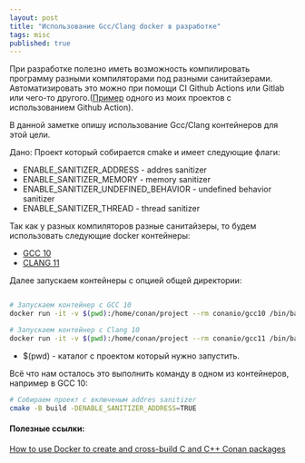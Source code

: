 ```yaml
---
layout: post
title: "Использование Gcc/Clang docker в разработке"
tags: misc
published: true
---
```

При разработке полезно иметь возможность компилировать программу разными компиляторами под разными санитайзерами. Автоматизировать это можно при помощи CI Github Actions или Gitlab или чего-то другого.([Пример](https://github.com/ivaleryz/rpc-in-c/tree/main/.github/workflows) одного из моих проектов с использованием Github Action).  

В данной заметке опишу использование Gcc/Clang контейнеров для этой цели.

Дано: Проект который собирается cmake и имеет следующие флаги:
* ENABLE_SANITIZER_ADDRESS            - addres sanitizer
* ENABLE_SANITIZER_MEMORY             - memory sanitizer
* ENABLE_SANITIZER_UNDEFINED_BEHAVIOR - undefined behavior sanitizer
* ENABLE_SANITIZER_THREAD             - thread sanitizer

Так как у разных компиляторов разные санитайзеры, то будем использовать следующие docker контейнеры:
* [GCC 10](https://hub.docker.com/r/conanio/gcc10)
* [CLANG 11](https://hub.docker.com/r/conanio/clang11)

Далее запускаем контейнеры с опцией общей директории:
```bash

# Запускаем контейнер с GCC 10
docker run -it -v $(pwd):/home/conan/project --rm conanio/gcc10 /bin/bash

# Запускаем контейнер с Clang 10
docker run -it -v $(pwd):/home/conan/project --rm conanio/gcc11 /bin/bash

```  
* $(pwd) - каталог с проектом который нужно запустить.

Всё что нам осталось это выполнить команду в одном из контейнеров, например в GCC 10:
```bash
# Собираем проект с включеным addres sanitizer
cmake -B build -DENABLE_SANITIZER_ADDRESS=TRUE
```  

#### Полезные ссылки:
[How to use Docker to create and cross-build C and C++ Conan packages](https://docs.conan.io/en/latest/howtos/run_conan_in_docker.html?highlight=docker)  

